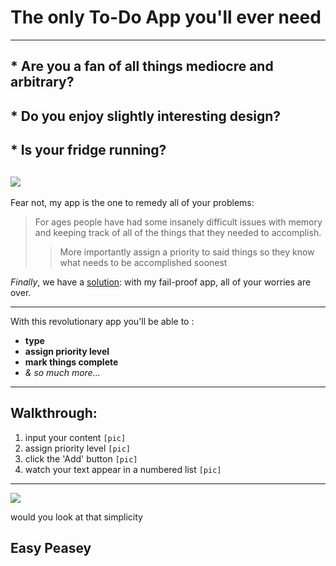 # The only To-Do App you'll ever need

---
## * Are you a fan of all things mediocre and arbitrary?
## * Do you enjoy slightly interesting design?
## * Is your fridge running?

![](https://external-content.duckduckgo.com/iu/?u=http%3A%2F%2Fwp.production.patheos.com%2Fblogs%2Fdavewillis%2Ffiles%2F2015%2F06%2Fman-thinking.jpeg&f=1&nofb=1)
---
Fear not, my app is the one to 
remedy all of your problems:
> For ages people have had some insanely difficult issues with memory and keeping track of all of the things that they needed to accomplish. 
> > More importantly assign a priority to said things so they know what needs to be accomplished soonest

*Finally*, we have a <u>solution</u>:
 with my fail-proof app, all of your worries are over.

 ---
  With this revolutionary app you'll be able to :
  - **type**
  - **assign priority level**
  - **mark things complete**
  - *& so much more...*

---

## Walkthrough: 

1. input your content
`[pic]`
2. assign priority level
`[pic]`
3. click the 'Add' button
`[pic]`
4. watch your text appear in a numbered list
`[pic]`

---

![](https://www.yourdictionary.com/images/definitions/lg/7282.gasp.jpg)


would you look at that simplicity
## Easy Peasey
